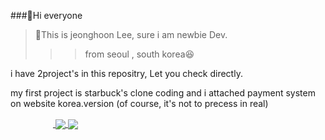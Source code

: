 ###👋Hi everyone
>:gift_heart:This is jeonghoon Lee, sure i am newbie Dev.  
>  >  >from seoul , south korea:laughing:

i have 2project's in this repositry, Let you check directly.

my first project is starbuck's clone coding and i attached payment system on website korea.version 
(of course, it's not to precess in real) 

<a href="https://github.com/anuraghazra/github-readme-stats">
<img src="https://img.shields.io/badge/JavaScript-F7DF1E?style=flat-square&logo=JavaScript&logoColor=white" style="height : 15px; margin-left : 12px; margin-right : 12px;"/></a>

<a href="https://github.com/anuraghazra/convoychat">
<img src="https://img.shields.io/badge/Java-007396?style=flat-square&logo=JavaScript&logoColor=white" style="height : 15px; margin-left : 10px; margin-
</a>


<a href="https://github.com/anuraghazra/github-readme-stats">
  <img align="center" src="https://github-readme-stats.vercel.app/api?username=hoontops&show_icons=true&theme=yeblu" />
</a>
<a href="https://github.com/anuraghazra/convoychat">
  <img align="center" src="https://github-readme-stats.vercel.app/api/top-langs/?username=hoontops&layout=compact_icons=true&theme=yeblu" />
</a>

<!--
**hoontops/hoontops** is a ✨ _special_ ✨ repository because its `README.md` (this file) appears on your GitHub profile.

Here are some ideas to get you started:

- 🔭 I’m currently working on ...
- 🌱 I’m currently learning ...
- 👯 I’m looking to collaborate on ...
- 🤔 I’m looking for help with ...
- 💬 Ask me about ...
- 📫 How to reach me: ...
- 😄 Pronouns: ...
- ⚡ Fun fact: ...
-->
